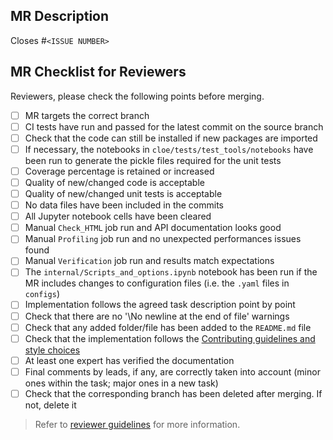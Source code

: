 ## MR Description

Closes #`<ISSUE NUMBER>`

## MR Checklist for Reviewers

Reviewers, please check the following points before merging.

- [ ] MR targets the correct branch
- [ ] CI tests have run and passed for the latest commit on the source branch
- [ ] Check that the code can still be installed if new packages are imported
- [ ] If necessary, the notebooks in `cloe/tests/test_tools/notebooks` have been run to generate the pickle files required for the unit tests
- [ ] Coverage percentage is retained or increased
- [ ] Quality of new/changed code is acceptable
- [ ] Quality of new/changed unit tests is acceptable
- [ ] No data files have been included in the commits
- [ ] All Jupyter notebook cells have been cleared 
- [ ] Manual `Check_HTML` job run and API documentation looks good
- [ ] Manual `Profiling` job run and no unexpected performances issues found
- [ ] Manual `Verification` job run and results match expectations
- [ ] The `internal/Scripts_and_options.ipynb` notebook has been run if the MR includes changes to configuration files (i.e. the `.yaml` files in `configs`)
- [ ] Implementation follows the agreed task description point by point
- [ ] Check that there are no '\No newline at the end of file' warnings
- [ ] Check that any added folder/file has been added to the `README.md` file
- [ ] Check that the implementation follows the [Contributing guidelines and style choices](https://gitlab.euclid-sgs.uk/pf-ist-likelihood/likelihood-implementation/-/blob/develop/CONTRIBUTING.md)
- [ ] At least one expert has verified the documentation
- [ ] Final comments by leads, if any, are correctly taken into account (minor ones within the task; major ones in a new task)
- [ ] Check that the corresponding branch has been deleted after merging. If not, delete it

> Refer to [reviewer guidelines](https://gitlab.euclid-sgs.uk/pf-ist-likelihood/likelihood-implementation/-/wikis/Guidelines-for-Reviewers) for more information.
